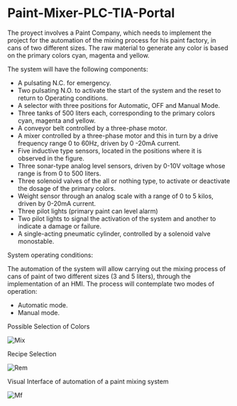 # Paint-Mixer-PLC-TIA-Portal
The proyect involves a Paint Company, which needs to implement the project for the automation of the
mixing process for his paint factory, in cans of two different sizes.
The raw material to generate any color is based on the primary colors cyan,
magenta and yellow.

The system will have the following components:

* A pulsating N.C. for emergency.
* Two pulsating N.O. to activate the start of the system and the reset to return to
Operating conditions.
* A selector with three positions for Automatic, OFF and Manual Mode.
* Three tanks of 500 liters each, corresponding to the primary colors
cyan, magenta and yellow.
* A conveyor belt controlled by a three-phase motor.
* A mixer controlled by a three-phase motor and this in turn by a drive
frequency range 0 to 60Hz, driven by 0 -20mA current.
* Five inductive type sensors, located in the positions where it is observed
in the figure.
* Three sonar-type analog level sensors, driven by 0-10V voltage
whose range is from 0 to 500 liters.
* Three solenoid valves of the all or nothing type, to activate or deactivate the dosage
of the primary colors.
* Weight sensor through an analog scale with a range of 0 to 5 kilos,
driven by 0-20mA current.
* Three pilot lights (primary paint can level alarm)
* Two pilot lights to signal the activation of the system and another to indicate a
damage or failure.
* A single-acting pneumatic cylinder, controlled by a solenoid valve
monostable.

System operating conditions:

The automation of the system will allow carrying out the mixing process of cans
of paint of two different sizes (3 and 5 liters), through the implementation of
an HMI.
The process will contemplate two modes of operation:

* Automatic mode.
* Manual mode.

Possible Selection of Colors

![Mix](https://github.com/Picardo31/Paint-Mixer-PLC-TIA-Portal/assets/70179309/c9cceb7e-f9a4-4c8b-81ef-aed835e87dd5)

Recipe Selection

![Rem](https://github.com/Picardo31/Paint-Mixer-PLC-TIA-Portal/assets/70179309/c0047af3-5eee-4695-8629-ec7af5dda24c)

Visual Interface of automation of a paint mixing system

![Mf](https://github.com/Picardo31/Paint-Mixer-PLC-TIA-Portal/assets/70179309/ba77d4e5-e9ab-4bcc-a922-abeae5178a22)
